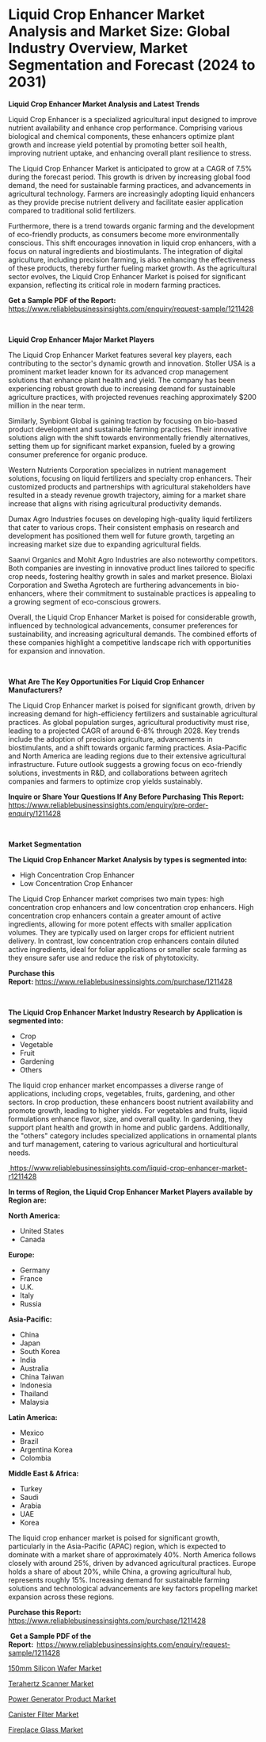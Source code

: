 <p><h1>Liquid Crop Enhancer Market Analysis and Market Size: Global Industry Overview, Market Segmentation and Forecast (2024 to 2031)</h1></p><p><strong>Liquid Crop Enhancer Market Analysis and Latest Trends</strong></p>
<p><p>Liquid Crop Enhancer is a specialized agricultural input designed to improve nutrient availability and enhance crop performance. Comprising various biological and chemical components, these enhancers optimize plant growth and increase yield potential by promoting better soil health, improving nutrient uptake, and enhancing overall plant resilience to stress.</p><p>The Liquid Crop Enhancer Market is anticipated to grow at a CAGR of 7.5% during the forecast period. This growth is driven by increasing global food demand, the need for sustainable farming practices, and advancements in agricultural technology. Farmers are increasingly adopting liquid enhancers as they provide precise nutrient delivery and facilitate easier application compared to traditional solid fertilizers. </p><p>Furthermore, there is a trend towards organic farming and the development of eco-friendly products, as consumers become more environmentally conscious. This shift encourages innovation in liquid crop enhancers, with a focus on natural ingredients and biostimulants. The integration of digital agriculture, including precision farming, is also enhancing the effectiveness of these products, thereby further fueling market growth. As the agricultural sector evolves, the Liquid Crop Enhancer Market is poised for significant expansion, reflecting its critical role in modern farming practices.</p></p>
<p><strong>Get a Sample PDF of the Report:&nbsp;</strong> <a href="https://www.reliablebusinessinsights.com/enquiry/request-sample/1211428?utm_campaign=75&utm_medium=2&utm_source=Github&utm_content=ia&utm_term=05102024&utm_id=liquid-crop-enhancer">https://www.reliablebusinessinsights.com/enquiry/request-sample/1211428</a></p>
<p>&nbsp;</p>
<p><strong>Liquid Crop Enhancer Major Market Players</strong></p>
<p><p>The Liquid Crop Enhancer Market features several key players, each contributing to the sector's dynamic growth and innovation. Stoller USA is a prominent market leader known for its advanced crop management solutions that enhance plant health and yield. The company has been experiencing robust growth due to increasing demand for sustainable agriculture practices, with projected revenues reaching approximately $200 million in the near term.</p><p>Similarly, Synbiont Global is gaining traction by focusing on bio-based product development and sustainable farming practices. Their innovative solutions align with the shift towards environmentally friendly alternatives, setting them up for significant market expansion, fueled by a growing consumer preference for organic produce.</p><p>Western Nutrients Corporation specializes in nutrient management solutions, focusing on liquid fertilizers and specialty crop enhancers. Their customized products and partnerships with agricultural stakeholders have resulted in a steady revenue growth trajectory, aiming for a market share increase that aligns with rising agricultural productivity demands.</p><p>Dumax Agro Industries focuses on developing high-quality liquid fertilizers that cater to various crops. Their consistent emphasis on research and development has positioned them well for future growth, targeting an increasing market size due to expanding agricultural fields.</p><p>Saanvi Organics and Mohit Agro Industries are also noteworthy competitors. Both companies are investing in innovative product lines tailored to specific crop needs, fostering healthy growth in sales and market presence. Biolaxi Corporation and Swetha Agrotech are furthering advancements in bio-enhancers, where their commitment to sustainable practices is appealing to a growing segment of eco-conscious growers.</p><p>Overall, the Liquid Crop Enhancer Market is poised for considerable growth, influenced by technological advancements, consumer preferences for sustainability, and increasing agricultural demands. The combined efforts of these companies highlight a competitive landscape rich with opportunities for expansion and innovation.</p></p>
<p>&nbsp;</p>
<p><strong>What Are The Key Opportunities For Liquid Crop Enhancer Manufacturers?</strong></p>
<p><p>The Liquid Crop Enhancer market is poised for significant growth, driven by increasing demand for high-efficiency fertilizers and sustainable agricultural practices. As global population surges, agricultural productivity must rise, leading to a projected CAGR of around 6-8% through 2028. Key trends include the adoption of precision agriculture, advancements in biostimulants, and a shift towards organic farming practices. Asia-Pacific and North America are leading regions due to their extensive agricultural infrastructure. Future outlook suggests a growing focus on eco-friendly solutions, investments in R&D, and collaborations between agritech companies and farmers to optimize crop yields sustainably.</p></p>
<p><strong>Inquire or Share Your Questions If Any Before Purchasing This Report:</strong> <a href="https://www.reliablebusinessinsights.com/enquiry/pre-order-enquiry/1211428?utm_campaign=75&utm_medium=2&utm_source=Github&utm_content=ia&utm_term=05102024&utm_id=liquid-crop-enhancer">https://www.reliablebusinessinsights.com/enquiry/pre-order-enquiry/1211428</a></p>
<p>&nbsp;</p>
<p><strong>Market Segmentation</strong></p>
<p><strong>The Liquid Crop Enhancer Market Analysis by types is segmented into:</strong></p>
<p><ul><li>High Concentration Crop Enhancer</li><li>Low Concentration Crop Enhancer</li></ul></p>
<p><p>The Liquid Crop Enhancer market comprises two main types: high concentration crop enhancers and low concentration crop enhancers. High concentration crop enhancers contain a greater amount of active ingredients, allowing for more potent effects with smaller application volumes. They are typically used on larger crops for efficient nutrient delivery. In contrast, low concentration crop enhancers contain diluted active ingredients, ideal for foliar applications or smaller scale farming as they ensure safer use and reduce the risk of phytotoxicity.</p></p>
<p><strong>Purchase this Report:&nbsp;</strong><a href="https://www.reliablebusinessinsights.com/purchase/1211428?utm_campaign=75&utm_medium=2&utm_source=Github&utm_content=ia&utm_term=05102024&utm_id=liquid-crop-enhancer">https://www.reliablebusinessinsights.com/purchase/1211428</a></p>
<p>&nbsp;</p>
<p><strong>The Liquid Crop Enhancer Market Industry Research by Application is segmented into:</strong></p>
<p><ul><li>Crop</li><li>Vegetable</li><li>Fruit</li><li>Gardening</li><li>Others</li></ul></p>
<p><p>The liquid crop enhancer market encompasses a diverse range of applications, including crops, vegetables, fruits, gardening, and other sectors. In crop production, these enhancers boost nutrient availability and promote growth, leading to higher yields. For vegetables and fruits, liquid formulations enhance flavor, size, and overall quality. In gardening, they support plant health and growth in home and public gardens. Additionally, the "others" category includes specialized applications in ornamental plants and turf management, catering to various agricultural and horticultural needs.</p></p>
<p><a href="https://www.reliablebusinessinsights.com/liquid-crop-enhancer-market-r1211428?utm_campaign=75&utm_medium=2&utm_source=Github&utm_content=ia&utm_term=05102024&utm_id=liquid-crop-enhancer">&nbsp;https://www.reliablebusinessinsights.com/liquid-crop-enhancer-market-r1211428</a></p>
<p><strong>In terms of Region, the Liquid Crop Enhancer Market Players available by Region are:</strong></p>
<p>
    <p> <strong> North America: </strong>
        <ul>
            <li>United States</li>
            <li>Canada</li>
        </ul>
        </p> 
    <p> <strong> Europe: </strong>
        <ul>
            <li>Germany</li>
            <li>France</li>
            <li>U.K.</li>
            <li>Italy</li>
            <li>Russia</li>
        </ul>
        </p> 
    <p> <strong> Asia-Pacific: </strong>
        <ul>
            <li>China</li>
            <li>Japan</li>
            <li>South Korea</li>
            <li>India</li>
            <li>Australia</li>
            <li>China Taiwan</li>
            <li>Indonesia</li>
            <li>Thailand</li>
            <li>Malaysia</li>
        </ul>
        </p> 
    <p> <strong> Latin America: </strong>
        <ul>
            <li>Mexico</li>
            <li>Brazil</li>
            <li>Argentina Korea</li>
            <li>Colombia</li>
        </ul>
        </p> 
    <p> <strong> Middle East & Africa: </strong>
        <ul>
            <li>Turkey</li>
            <li>Saudi</li>
            <li>Arabia</li>
            <li>UAE</li>
            <li>Korea</li>
        </ul>
    </p>
    </p>
<p><p>The liquid crop enhancer market is poised for significant growth, particularly in the Asia-Pacific (APAC) region, which is expected to dominate with a market share of approximately 40%. North America follows closely with around 25%, driven by advanced agricultural practices. Europe holds a share of about 20%, while China, a growing agricultural hub, represents roughly 15%. Increasing demand for sustainable farming solutions and technological advancements are key factors propelling market expansion across these regions.</p></p>
<p><strong>Purchase this Report: </strong><a href="https://www.reliablebusinessinsights.com/purchase/1211428?utm_campaign=75&utm_medium=2&utm_source=Github&utm_content=ia&utm_term=05102024&utm_id=liquid-crop-enhancer">https://www.reliablebusinessinsights.com/purchase/1211428</a></p>
<p>&nbsp;<strong>Get a Sample PDF of the Report:&nbsp;&nbsp;</strong><a href="https://www.reliablebusinessinsights.com/enquiry/request-sample/1211428?utm_campaign=75&utm_medium=2&utm_source=Github&utm_content=ia&utm_term=05102024&utm_id=liquid-crop-enhancer">https://www.reliablebusinessinsights.com/enquiry/request-sample/1211428</a></p>
<p><strong></strong></p>
<p><p><a href="https://issuu.com/reportprime-2/docs/150mm-silicon-wafer-market-size-203_7ca0a207b924f5?utm_campaign=75&utm_medium=2&utm_source=Github&utm_content=ia&utm_term=05102024&utm_id=liquid-crop-enhancer">150mm Silicon Wafer Market</a></p><p><a href="https://github.com/ArnisaBaku06/Market-Research-Report-List-1/blob/main/terahertz-scanner-market.md?utm_campaign=75&utm_medium=2&utm_source=Github&utm_content=ia&utm_term=05102024&utm_id=liquid-crop-enhancer">Terahertz Scanner Market</a></p><p><a href="https://github.com/CarolLPettway/Market-Research-Report-List-1/blob/main/power-generator-product-market.md?utm_campaign=75&utm_medium=2&utm_source=Github&utm_content=ia&utm_term=05102024&utm_id=liquid-crop-enhancer">Power Generator Product Market</a></p><p><a href="https://www.linkedin.com/pulse/investment-opportunities-canister-filter-sector-risk-analysis-udv5e?utm_campaign=75&utm_medium=2&utm_source=Github&utm_content=ia&utm_term=05102024&utm_id=liquid-crop-enhancer">Canister Filter Market</a></p><p><a href="https://www.linkedin.com/pulse/fireplace-glass-market-forecasts-trends-impact-analysis-vmxoe?utm_campaign=75&utm_medium=2&utm_source=Github&utm_content=ia&utm_term=05102024&utm_id=liquid-crop-enhancer">Fireplace Glass Market</a></p></p>